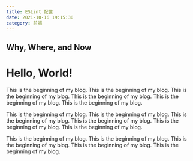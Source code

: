```yaml
---
title: ESLint 配置
date: 2021-10-16 19:15:30
category: 前端
---
```


## Why, Where, and Now

<h1>Hello, World!</h1>

This is the beginning of my blog. This is the beginning of my blog. This is the beginning of my blog. This is the beginning of my blog. This is the beginning of my blog. This is the beginning of my blog. 

This is the beginning of my blog. This is the beginning of my blog. This is the beginning of my blog. This is the beginning of my blog. This is the beginning of my blog. This is the beginning of my blog. 


This is the beginning of my blog. This is the beginning of my blog. This is the beginning of my blog. This is the beginning of my blog. This is the beginning of my blog. 